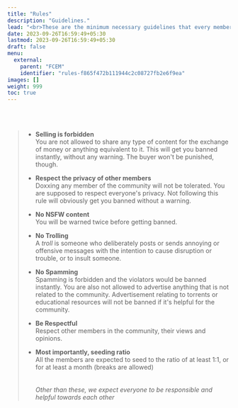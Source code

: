 ```yaml
---
title: "Rules"
description: "Guidelines."
lead: "<br>These are the minimum necessary guidelines that every member in the community is expected to follow."
date: 2023-09-26T16:59:49+05:30
lastmod: 2023-09-26T16:59:49+05:30
draft: false
menu:
  external:
    parent: "FCEM"
    identifier: "rules-f865f472b111944c2c08727fb2e6f9ea"
images: []
weight: 999
toc: true
---
```

<br><br>

>- **Selling is forbidden**<br>
>You are not allowed to share any type of content for the exchange of money or anything equivalent to it. This will get you banned instantly, without any warning. The buyer won't be punished, though.
>
>- **Respect the privacy of other members**<br>
> Doxxing any member of the community will not be tolerated. You are supposed to respect everyone's privacy. Not following this rule will obviously get you banned without a warning.
>
>- **No NSFW content**<br>
>You will be warned twice before getting banned.
>
>- **No Trolling**<br>
>A *troll* is someone who deliberately posts or sends annoying or offensive messages with the intention to cause disruption or trouble, or to insult someone.
>
>- **No Spamming**<br>
>Spamming is forbidden and the violators would be banned instantly. You are also not allowed to advertise anything that is not related to the community. Advertisement relating to torrents or educational resources will not be banned if it's helpful for the community.
>
>- **Be Respectful**<br>
>Respect other members in the community, their views and opinions.
>
>- **Most importantly, seeding ratio**<br>
>All the members are expected to seed to the ratio of at least 1:1, or for at least a month (breaks are allowed)
<br><br><br>
*Other than these, we expect everyone to be responsible and helpful towards each other*
